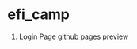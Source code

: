 # efi_camp
1) Login Page [github pages preview](https://paulinawanda.github.io/efi_camp/login.html)
